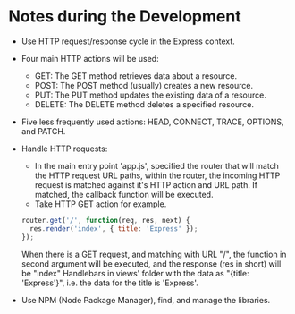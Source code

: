 # Notes during the Development
- Use HTTP request/response cycle in the Express context.

- Four main HTTP actions will be used:
  - GET: The GET method retrieves data about a resource.
  - POST: The POST method (usually) creates a new resource.
  - PUT: The PUT method updates the existing data of a resource.
  - DELETE: The DELETE method deletes a specified resource.

- Five less frequently used actions: HEAD, CONNECT, TRACE, OPTIONS, and PATCH.

- Handle HTTP requests:
  - In the main entry point 'app.js', specified the router that will match the HTTP request URL paths, within the router, the incoming HTTP request is matched against it's HTTP action and URL path. If matched, the callback function will be executed.
  - Take HTTP GET action for example.
  ```javascript 
  router.get('/', function(req, res, next) {
    res.render('index', { title: 'Express' });
  });
  ```
  When there is a GET request, and matching with URL "/", the function in second argument will be executed, and the response (res in short) will be "index" Handlebars in views' folder with the data as "{title: 'Express'}", i.e. the data for the title is 'Express'.

- Use NPM (Node Package Manager), find, and manage the libraries. 
